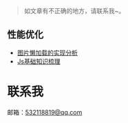 > 如文章有不正确的地方，请联系我~。

## 性能优化

- [图片懒加载的实现分析](https://juejin.im/post/5e4ba5cc6fb9a07c8914ff0e)
- [Js基础知识梳理](https://juejin.im/post/5e64ce466fb9a07cc845b6c8)


# 联系我

邮箱：532118819@qq.com
